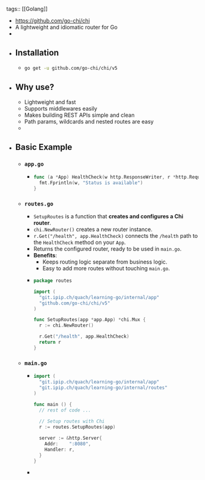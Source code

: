 tags:: [[Golang]]

- https://github.com/go-chi/chi
- A lightweight and idiomatic router for Go
-
- ## Installation
	- ```bash
	  go get -u github.com/go-chi/chi/v5
	  ```
- ## Why use?
	- Lightweight and fast
	- Supports middlewares easily
	- Makes building  REST APIs simple and clean
	- Path params, wildcards and nested routes are easy
	-
- ## Basic Example
	- ### `app.go`
		- ```go
		  func (a *App) HealthCheck(w http.ResponseWriter, r *http.Request) {
		  	fmt.Fprintln(w, "Status is available")
		  }
		  ```
	- ### `routes.go`
		- `SetupRoutes` is a function that **creates and configures a Chi router**.
		- `chi.NewRouter()` creates a new router instance.
		- `r.Get("/health", app.HealthCheck)` connects the `/health` path to the `HealthCheck` method on your `App`.
		- Returns the configured router, ready to be used in `main.go`.
		- **Benefits**:
			- Keeps routing logic separate from business logic.
			- Easy to add more routes without touching `main.go`.
		- ```go
		  package routes
		  
		  import (
		  	"git.ipip.ch/quach/learning-go/internal/app"
		  	"github.com/go-chi/chi/v5"
		  )
		  
		  func SetupRoutes(app *app.App) *chi.Mux {
		  	r := chi.NewRouter()
		  
		  	r.Get("/health", app.HealthCheck)
		  	return r
		  }
		  ```
	- ### `main.go`
		- ```go
		  import (
		  	"git.ipip.ch/quach/learning-go/internal/app"
		  	"git.ipip.ch/quach/learning-go/internal/routes"
		  )
		  
		  func main () {
		    // rest of code ...
		    
		    // Setup routes with Chi
		    r := routes.SetupRoutes(app)
		  
		    server := &http.Server{
		      Addr:    ":8080",
		      Handler: r,
		    }
		  }
		  ```
		-